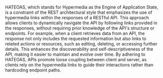 HATEOAS, which stands for Hypermedia as the Engine of Application State, is a constraint of the REST architectural style that emphasizes the use of hypermedia links within the responses of a RESTful API. This approach allows clients to dynamically navigate the API by following links provided in the responses, without requiring prior knowledge of the API's structure or endpoints. For example, when a client retrieves data from an API, the response not only includes the requested information but also links to related actions or resources, such as editing, deleting, or accessing further details. This enhances the discoverability and self-descriptiveness of the API, making it easier to maintain and evolve over time. By adhering to HATEOAS, APIs promote loose coupling between client and server, as clients rely on the hypermedia links to guide their interactions rather than hardcoding endpoint paths.